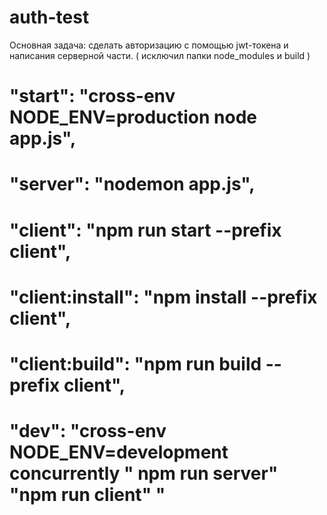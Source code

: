# auth-test
Основная задача: сделать авторизацию с помощью jwt-токена и написания серверной части. ( исключил папки node_modules и build ) 

# "start": "cross-env NODE_ENV=production node app.js",
# "server": "nodemon app.js",
# "client": "npm run start --prefix client",
# "client:install": "npm install --prefix client",
# "client:build": "npm run build --prefix client",
# "dev": "cross-env NODE_ENV=development concurrently \" npm run server\" \"npm run client\" "
